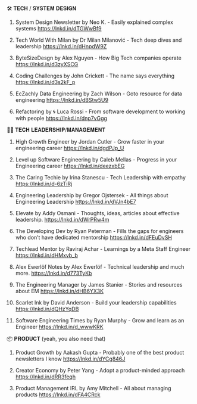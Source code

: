 🛠️ 𝐓𝐄𝐂𝐇 / 𝐒𝐘𝐒𝐓𝐄𝐌 𝐃𝐄𝐒𝐈𝐆𝐍

1) System Design Newsletter by Neo K. - Easily explained complex systems
https://lnkd.in/dTGWwBf9

2) Tech World With Milan by Dr Milan Milanović - Tech deep dives and leadership
https://lnkd.in/dHnpdW9Z

3) ByteSizeDesgn by Alex Nguyen - How Big Tech companies operate
https://lnkd.in/d3zyXSCG

4) Coding Challenges by John Crickett - The name says everything
https://lnkd.in/d3s2kF_p

5) EcZachly Data Engineering by Zach Wilson - Goto resource for data engineering
https://lnkd.in/dBStw5U9

6) Refactoring by 🌀 Luca Rossi - From software development to working with people
https://lnkd.in/dnp7vGgg

👨‍💼 𝐓𝐄𝐂𝐇 𝐋𝐄𝐀𝐃𝐄𝐑𝐒𝐇𝐈𝐏/𝐌𝐀𝐍𝐀𝐆𝐄𝐌𝐄𝐍𝐓

1) High Growth Engineer by Jordan Cutler - Grow faster in your engineering career
https://lnkd.in/dgdPJp_U

2) Level up Software Engineering by Caleb Mellas - Progress in your Engineering career
https://lnkd.in/deezxbEG

3) The Caring Techie by Irina Stanescu - Tech Leadership with empathy
https://lnkd.in/d-6zTiRj

4) Engineering Leadership by Gregor Ojstersek - All things about Engineering Leadership
https://lnkd.in/dVJn4bE7

5) Elevate by Addy Osmani - Thoughts, ideas, articles about effective leadership.
https://lnkd.in/dWrPRw4m

6) The Developing Dev by Ryan Peterman - Fills the gaps for engineers who don’t have dedicated mentorship
https://lnkd.in/dFEuDvSH

7) Techlead Mentor by Raviraj Achar - Learnings by a Meta Staff Engineer
https://lnkd.in/dHMxvb_b

8) Alex Ewerlöf Notes by Alex Ewerlöf - Technical leadership and much more.
https://lnkd.in/d773TyKb

9) The Engineering Manager by James Stanier - Stories and resources about EM
https://lnkd.in/dHB6YX3K

10) Scarlet Ink by David Anderson - Build your leadership capabilities
https://lnkd.in/dQHzYqDB

11) Software Engineering Times by Ryan Murphy - Grow and learn as an Engineer
https://lnkd.in/d_wwwKRK

📦 𝐏𝐑𝐎𝐃𝐔𝐂𝐓 (yeah, you also need that)

1) Product Growth by Aakash Gupta - Probably one of the best product newsletters I know
https://lnkd.in/dYCg846J

2) Creator Economy by Peter Yang - Adopt a product-minded approach
https://lnkd.in/dRR3feqh

3) Product Management IRL by Amy Mitchell - All about managing products
https://lnkd.in/dFA4CRck
